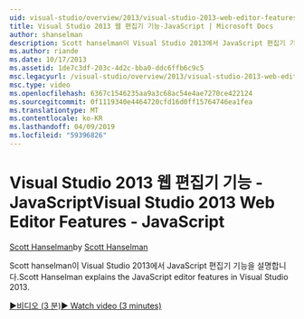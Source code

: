 ```yaml
---
uid: visual-studio/overview/2013/visual-studio-2013-web-editor-features-javascript
title: Visual Studio 2013 웹 편집기 기능-JavaScript | Microsoft Docs
author: shanselman
description: Scott hanselman이 Visual Studio 2013에서 JavaScript 편집기 기능을 설명합니다.
ms.author: riande
ms.date: 10/17/2013
ms.assetid: 1de7c3df-203c-4d2c-bba0-ddc6ffb6c9c5
msc.legacyurl: /visual-studio/overview/2013/visual-studio-2013-web-editor-features-javascript
msc.type: video
ms.openlocfilehash: 6367c1546235aa9a3c68ac54e4ae7270ce422124
ms.sourcegitcommit: 0f1119340e4464720cfd16d0ff15764746ea1fea
ms.translationtype: MT
ms.contentlocale: ko-KR
ms.lasthandoff: 04/09/2019
ms.locfileid: "59396826"
---
```

# <a name="visual-studio-2013-web-editor-features---javascript"></a><span data-ttu-id="fb010-103">Visual Studio 2013 웹 편집기 기능 - JavaScript</span><span class="sxs-lookup"><span data-stu-id="fb010-103">Visual Studio 2013 Web Editor Features - JavaScript</span></span>

<span data-ttu-id="fb010-104">[Scott Hanselman](https://github.com/shanselman)</span><span class="sxs-lookup"><span data-stu-id="fb010-104">by [Scott Hanselman](https://github.com/shanselman)</span></span>

<span data-ttu-id="fb010-105">Scott hanselman이 Visual Studio 2013에서 JavaScript 편집기 기능을 설명합니다.</span><span class="sxs-lookup"><span data-stu-id="fb010-105">Scott Hanselman explains the JavaScript editor features in Visual Studio 2013.</span></span>

[<span data-ttu-id="fb010-106">&#9654;비디오 (3 분)</span><span class="sxs-lookup"><span data-stu-id="fb010-106">&#9654; Watch video (3 minutes)</span></span>](https://channel9.msdn.com/Blogs/ASP-NET-Site-Videos/visual-studio-2013-web-editor-features-javascript)
